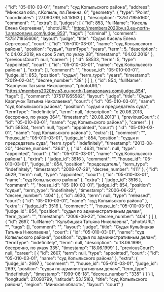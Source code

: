 {
    "id": "05-010-03-01",
    "name": "суд Копыльского района",
    "address": "Минская обл., г.Копыль, пл.Ленина, 6",
    "geometry": {
        "type": "Point",
        "coordinates": [
            27.090799,
            53.15163
        ]
    },
    "description": "375171955160",
    "comment": "",
    "extra": [],
    "judges": [
        {
            "id": 853,
            "fullName": "Кисель Елена Сергеевна",
            "photoURL": "https://members2020by.s3.eu-north-1.amazonaws.com/judge_853",
            "tags": [
                "criminal"
            ],
            "comment": "375171955606",
            "layout": "judge",
            "title": "Судья Кисель Елена Сергеевна",
            "court": {
                "id": "05-010-03-01",
                "name": "суд Копыльского района",
                "position": "судья",
                "termType": "years",
                "term": 5,
                "description": "c 04.02.2019, на срок 5 лет, по указу 38",
                "timestamp": "04.02.2019"
            },
            "previousCourt": null,
            "career": [
                {
                    "id": 58533,
                    "term": 5,
                    "type": "appointed",
                    "court": {
                        "id": "05-010-03-01",
                        "name": "суд Копыльского района"
                    },
                    "extra": [],
                    "comment": "",
                    "house_id": "05-010-03-01",
                    "judge_id": 853,
                    "position": "судья",
                    "term_type": "years",
                    "timestamp": "2019-02-04",
                    "decree_number": "38"
                }
            ]
        },
        {
            "id": 854,
            "fullName": "Карпучок Татьяна Николаевна",
            "photoURL": "https://members2020by.s3.eu-north-1.amazonaws.com/judge_854",
            "tags": [],
            "comment": "375171955582",
            "layout": "judge",
            "title": "Судья Карпучок Татьяна Николаевна",
            "court": {
                "id": "05-010-03-01",
                "name": "суд Копыльского района",
                "position": "судья и председатель суда",
                "termType": "indefinitely",
                "term": null,
                "description": "c 20.08.2013, бессрочно, по указу 364",
                "timestamp": "20.08.2013"
            },
            "previousCourt": {
                "id": "05-010-03-01",
                "name": "суд Копыльского района"
            },
            "career": [
                {
                    "id": 58534,
                    "term": null,
                    "type": "appointed",
                    "court": {
                        "id": "05-010-03-01",
                        "name": "суд Копыльского района"
                    },
                    "extra": [],
                    "comment": "",
                    "house_id": "05-010-03-01",
                    "judge_id": 854,
                    "position": "судья и председатель суда",
                    "term_type": "indefinitely",
                    "timestamp": "2013-08-20",
                    "decree_number": "364"
                },
                {
                    "id": 4631,
                    "term": null,
                    "type": "appointed",
                    "court": {
                        "id": "05-010-03-01",
                        "name": "суд Копыльского района"
                    },
                    "extra": {
                        "judge_id": 3516
                    },
                    "comment": "",
                    "house_id": "05-010-03-01",
                    "judge_id": 854,
                    "position": "председатель",
                    "term_type": "indefinitely",
                    "timestamp": "2008-07-29",
                    "decree_number": "411"
                },
                {
                    "id": 4629,
                    "term": null,
                    "type": "appointed",
                    "court": {
                        "id": "05-010-03-01",
                        "name": "суд Копыльского района"
                    },
                    "extra": {
                        "judge_id": 3516
                    },
                    "comment": "",
                    "house_id": "05-010-03-01",
                    "judge_id": 854,
                    "position": "судья",
                    "term_type": "indefinitely",
                    "timestamp": "2006-06-22",
                    "decree_number": "404"
                },
                {
                    "id": 4630,
                    "term": null,
                    "type": "released",
                    "court": {
                        "id": "05-010-03-01",
                        "name": "суд Копыльского района"
                    },
                    "extra": {
                        "judge_id": 3516
                    },
                    "comment": "",
                    "house_id": "05-010-03-01",
                    "judge_id": 854,
                    "position": "судья по административным делам",
                    "term_type": "",
                    "timestamp": "2006-06-22",
                    "decree_number": "404"
                }
            ]
        },
        {
            "id": 2697,
            "fullName": "Кульбицкая Татьяна Николаевна",
            "photoURL": "",
            "tags": [],
            "comment": "",
            "layout": "judge",
            "title": "Судья Кульбицкая Татьяна Николаевна",
            "court": {
                "id": "05-010-03-01",
                "name": "суд Копыльского района",
                "position": "судья по административным делам",
                "termType": "indefinitely",
                "term": null,
                "description": "c 18.06.1999, бессрочно, по указу 335",
                "timestamp": "18.06.1999"
            },
            "previousCourt": null,
            "career": [
                {
                    "id": 2607,
                    "term": null,
                    "type": "appointed",
                    "court": {
                        "id": "05-010-03-01",
                        "name": "суд Копыльского района"
                    },
                    "extra": {
                        "judge_id": 2697
                    },
                    "comment": "",
                    "house_id": "05-010-03-01",
                    "judge_id": 2697,
                    "position": "судья по административным делам",
                    "term_type": "indefinitely",
                    "timestamp": "1999-06-18",
                    "decree_number": "335"
                }
            ]
        }
    ],
    "longitude": 27.090799,
    "latitude": 53.15163,
    "title": "суд Копыльского района",
    "region": "Минская область",
    "layout": "court"
}